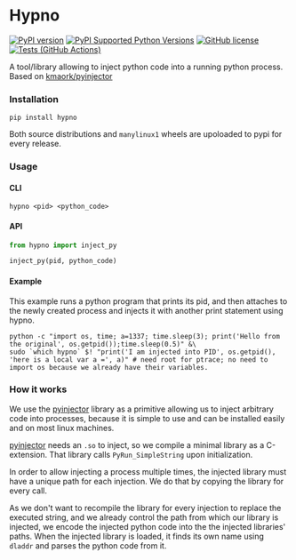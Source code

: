 # Hypno

[![PyPI version](https://badge.fury.io/py/hypno.svg)](https://badge.fury.io/py/hypno)
[![PyPI Supported Python Versions](https://img.shields.io/pypi/pyversions/hypno.svg)](https://pypi.python.org/pypi/hypno/)
[![GitHub license](https://img.shields.io/github/license/kmaork/hypno)](https://github.com/kmaork/hypno/blob/master/LICENSE.txt)
[![Tests (GitHub Actions)](https://github.com/kmaork/hypno/workflows/Tests/badge.svg)](https://github.com/kmaork/hypno)

A tool/library allowing to inject python code into a running python process.
Based on [kmaork/pyinjector](https://github.com/kmaork/pyinjector)

### Installation
```shell script
pip install hypno
```
Both source distributions and `manylinux1` wheels are upoloaded to pypi for every release.

### Usage
#### CLI
```shell script
hypno <pid> <python_code>
```

#### API
```python
from hypno import inject_py

inject_py(pid, python_code)
```

#### Example
This example runs a python program that prints its pid, and then attaches to the newly created process and
injects it with another print statement using hypno.
```shell script
python -c "import os, time; a=1337; time.sleep(3); print('Hello from the original', os.getpid());time.sleep(0.5)" &\
sudo `which hypno` $! "print('I am injected into PID', os.getpid(), 'here is a local var a =', a)" # need root for ptrace; no need to import os because we already have their variables. 
```

### How it works
We use the [pyinjector](https://github.com/kmaork/pyinjector) library as a primitive allowing us to inject arbitrary
code into processes, because it is simple to use and can be installed easily and on most linux machines.
 
 [pyinjector](https://github.com/kmaork/pyinjector) needs an `.so` to inject, so we compile a minimal library
as a C-extension. That library calls `PyRun_SimpleString` upon initialization.

In order to allow injecting a process multiple times, the injected library must have a unique path for each injection.
We do that by copying the library for every call.

As we don't want to recompile the library for every injection to replace the executed string,
and we already control the path from which our library is injected, we encode the injected python code
into the the injected libraries' paths. When the injected library is loaded, it finds its own name
using `dladdr` and parses the python code from it.
